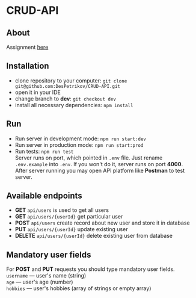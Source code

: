 # CRUD-API
## About
Assignment [here](https://github.com/AlreadyBored/nodejs-assignments/blob/main/assignments/crud-api/assignment.md)

## Installation
* clone repository to your computer: `git clone git@github.com:DesPetrikov/CRUD-API.git`
* open it in your IDE 
* change branch to **dev**: `git checkout dev`
* install all necessary dependencies: `npm install` 

## Run
* Run server in development mode: `npm run start:dev`
* Run server in production mode: `npm run start:prod`
* Run tests: `npm run test`  
Server runs on port, which pointed in `.env` file. Just rename `.env.example` into `.env`. If you won't do it, server runs on  port **4000**. After server running you may open API platform like **Postman** to test server.

## Available endpoints
- **GET** `api/users` is used to get all users
- **GET** `api/users/{userId}` get particular user
- **POST** `api/users`  create record about new user and store it in database
- **PUT** `api/users/{userId}` update existing user
- **DELETE** `api/users/{userId}` delete existing user from database

## Mandatory user fields 
For **POST** and **PUT** requests you should type mandatory user fields.   
`username` — user's name (string)  
`age` — user's age (number)  
`hobbies` — user's hobbies (array of strings or empty array)  

